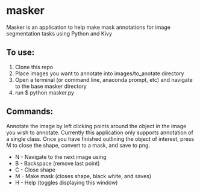 # masker

Masker is an application to help make mask annotations for image segmentation tasks using Python and Kivy

## To use:
1. Clone this repo
1. Place images you want to annotate into images/to_anotate directory
1. Open a terminal (or command line, anaconda prompt, etc) and navigate to the base masker directory
1. run $ python masker.py


## Commands:
Annotate the image by left clicking points around the object in the image you wish to annotate.
Currently this application only supports annotation of a single class. Once you have finished
outlining the object of interest, press M to close the shape, convert to a mask, and save to png.

* N - Navigate to the next image using
* B - Backspace (remove last point)
* C - Close shape
* M - Make mask (closes shape, black white, and saves)
* H - Help (toggles displaying this window)

